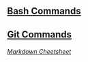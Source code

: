 ## [Bash Commands](./data/commands/bash-commands.md)

## [Git Commands](./data/commands/git-commands.md)

###### [Markdown Cheetsheet](https://github.com/adam-p/markdown-here/wiki/Markdown-Cheatsheet)
